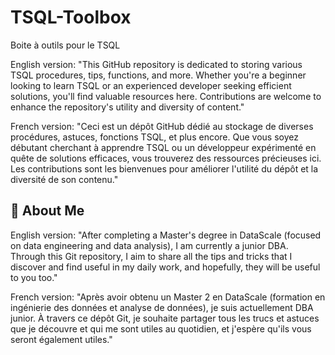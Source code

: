 # TSQL-Toolbox
Boite à outils pour le TSQL

English version:
"This GitHub repository is dedicated to storing various TSQL procedures, tips, functions, and more. Whether you're a beginner looking to learn TSQL or an experienced developer seeking efficient solutions, you'll find valuable resources here. Contributions are welcome to enhance the repository's utility and diversity of content."

French version:
"Ceci est un dépôt GitHub dédié au stockage de diverses procédures, astuces, fonctions TSQL, et plus encore. Que vous soyez débutant cherchant à apprendre TSQL ou un développeur expérimenté en quête de solutions efficaces, vous trouverez des ressources précieuses ici. Les contributions sont les bienvenues pour améliorer l'utilité du dépôt et la diversité de son contenu."

## 🚀 About Me
English version:
"After completing a Master's degree in DataScale (focused on data engineering and data analysis), I am currently a junior DBA. Through this Git repository, I aim to share all the tips and tricks that I discover and find useful in my daily work, and hopefully, they will be useful to you too."

French version:
"Après avoir obtenu un Master 2 en DataScale (formation en ingénierie des données et analyse de données), je suis actuellement DBA junior. À travers ce dépôt Git, je souhaite partager tous les trucs et astuces que je découvre et qui me sont utiles au quotidien, et j'espère qu'ils vous seront également utiles."
